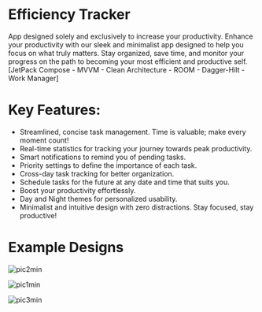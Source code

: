 # Efficiency Tracker
App designed solely and exclusively to increase your productivity.
Enhance your productivity with our sleek and minimalist app designed to help you focus on what truly matters. Stay organized, save time, and monitor your progress on the path to becoming your most efficient and productive self. [JetPack Compose - MVVM - Clean Architecture - ROOM - Dagger-Hilt - Work Manager]

# Key Features:
- Streamlined, concise task management. Time is valuable; make every moment count!
- Real-time statistics for tracking your journey towards peak productivity.
- Smart notifications to remind you of pending tasks.
- Priority settings to define the importance of each task.
- Cross-day task tracking for better organization.
- Schedule tasks for the future at any date and time that suits you.
- Boost your productivity effortlessly.
- Day and Night themes for personalized usability.
- Minimalist and intuitive design with zero distractions. Stay focused, stay productive!

# Example Designs

![pic2min](https://github.com/cnovaezDev/Efficiency-Tracker/assets/103778694/0461f50a-c204-4a55-a72a-843891178517)

![pic1min](https://github.com/cnovaezDev/Efficiency-Tracker/assets/103778694/9736a806-53fa-4e5a-a0c8-544316719183)

![pic3min](https://github.com/cnovaezDev/Efficiency-Tracker/assets/103778694/cedbc2fc-0357-4d04-8b94-c10575a427a8)
